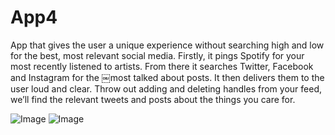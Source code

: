 # App4
App that gives the user a unique experience without searching high and low for the best, most relevant social media.
Firstly, it pings Spotify for your most recently listened to artists. From there it searches Twitter, Facebook and
Instagram for the ￼most talked about posts. It then delivers them to the user loud and clear. Throw out adding and
deleting handles from your feed, we’ll find the relevant tweets and posts about the things you care for.

![Image](https://cloud.githubusercontent.com/assets/8518882/10871586/b0340a9e-80b0-11e5-8d02-41574f8619f5.png)
![Image](https://cloud.githubusercontent.com/assets/8518882/10871614/74676ac8-80b1-11e5-9bce-844241ef9f30.png)
